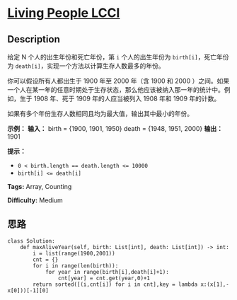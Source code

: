# [Living People LCCI][title]

## Description

给定 N 个人的出生年份和死亡年份，第 `i` 个人的出生年份为 `birth[i]`，死亡年份为
`death[i]`，实现一个方法以计算生存人数最多的年份。

你可以假设所有人都出生于 1900 年至 2000 年（含 1900 和 2000
）之间。如果一个人在某一年的任意时期处于生存状态，那么他应该被纳入那一年的统计中。例如，生于 1908 年、死于 1909 年的人应当被列入 1908 年和
1909 年的计数。

如果有多个年份生存人数相同且均为最大值，输出其中最小的年份。

**示例：**
            **输入：**    birth = {1900, 1901, 1950}    death = {1948, 1951, 2000}    **输出：** 1901    

**提示：**

  * `0 < birth.length == death.length <= 10000`
  * `birth[i] <= death[i]`


**Tags:** Array, Counting

**Difficulty:** Medium

## 思路

``` python3
class Solution:
    def maxAliveYear(self, birth: List[int], death: List[int]) -> int:
        i = list(range(1900,2001))
        cnt = {}
        for i in range(len(birth)):
            for year in range(birth[i],death[i]+1):
                cnt[year] = cnt.get(year,0)+1
        return sorted([(i,cnt[i]) for i in cnt],key = lambda x:(x[1],-x[0]))[-1][0]
```

[title]: https://leetcode-cn.com/problems/living-people-lcci
